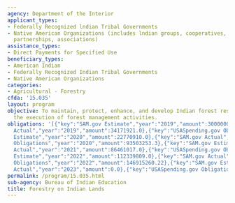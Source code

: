 ```yaml
---
agency: Department of the Interior
applicant_types:
- Federally Recognized lndian Tribal Governments
- Native American Organizations (includes lndian groups, cooperatives, corporations,
  partnerships, associations)
assistance_types:
- Direct Payments for Specified Use
beneficiary_types:
- American Indian
- Federally Recognized Indian Tribal Governments
- Native American Organizations
categories:
- Agricultural - Forestry
cfda: '15.035'
layout: program
objective: To maintain, protect, enhance, and develop Indian forest resources through
  the execution of forest management activities.
obligations: '[{"key":"SAM.gov Estimate","year":"2019","amount":30000000.0},{"key":"SAM.gov
  Actual","year":"2019","amount":34171921.0},{"key":"USASpending.gov Obligations","year":"2019","amount":83472087.54},{"key":"SAM.gov
  Estimate","year":"2020","amount":22770910.0},{"key":"SAM.gov Actual","year":"2020","amount":28117758.21},{"key":"USASpending.gov
  Obligations","year":"2020","amount":93503253.3},{"key":"SAM.gov Estimate","year":"2021","amount":4954700.0},{"key":"SAM.gov
  Actual","year":"2021","amount":86461017.0},{"key":"USASpending.gov Obligations","year":"2021","amount":88852383.93},{"key":"SAM.gov
  Estimate","year":"2022","amount":112339809.0},{"key":"SAM.gov Actual","year":"2022","amount":72224005.0},{"key":"USASpending.gov
  Obligations","year":"2022","amount":146915260.22},{"key":"SAM.gov Estimate","year":"2023","amount":11337160.0},{"key":"SAM.gov
  Actual","year":"2023","amount":0.0},{"key":"USASpending.gov Obligations","year":"2023","amount":105027272.69}]'
permalink: /program/15.035.html
sub-agency: Bureau of Indian Education
title: Forestry on Indian Lands
---
```

